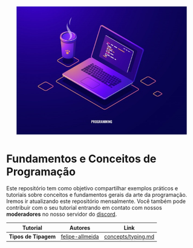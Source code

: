 <h1 align="center">
  <img src="/Images/concepts.jpg" alt="Concepts" width="450px" />
</h1>

# Fundamentos e Conceitos de Programação

Este repositório tem como objetivo compartilhar exemplos práticos e tutoriais sobre conceitos e fundamentos gerais da arte da programação.
<br>
Iremos ir atualizando este repositório mensalmente. Você também pode contribuir com o seu tutorial entrando em contato com nossos **moderadores** no nosso servidor do [discord](https://discord.gg/FvkzVcr).
<br>

Tutorial | Autores | Link
------- | ------- | -------
**Tipos de Tipagem** | [felipe-allmeida](https://github.com/felipe-allmeida) | [concepts/typing.md](https://github.com/Go-Horse-Coding/programming-concepts-tutorial/blob/master/Concepts/typing.md)
